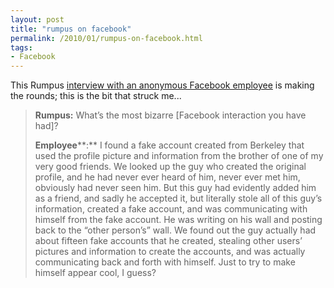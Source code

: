 ```yaml
---
layout: post
title: "rumpus on facebook"
permalink: /2010/01/rumpus-on-facebook.html
tags: 
- Facebook
---
```


This Rumpus [interview with an anonymous Facebook employee](http://therumpus.net/2010/01/conversations-about-the-internet-5-anonymous-facebook-employee/?full=yes) is making the rounds; this is the bit that struck me...

> **Rumpus:** What’s the most bizarre \[Facebook interaction you have had\]?
> 
> **Employee****:** I found a fake account created from Berkeley that used the profile picture and information from the brother of one of my very good friends. We looked up the guy who created the original profile, and he had never ever heard of him, never ever met him, obviously had never seen him. But this guy had evidently added him as a friend, and sadly he accepted it, but literally stole all of this guy’s information, created a fake account, and was communicating with himself from the fake account. He was writing on his wall and posting back to the “other person’s” wall. We found out the guy actually had about fifteen fake accounts that he created, stealing other users’ pictures and information to create the accounts, and was actually communicating back and forth with himself. Just to try to make himself appear cool, I guess?
